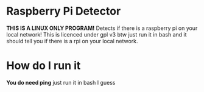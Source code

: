 # Raspberry Pi Detector
**THIS IS A LINUX ONLY PROGRAM!**
Detects if there is a raspberry pi on your local network!
This is licenced under gpl v3 btw
just run it in bash and it should tell you if there is a rpi on your local network.

# How do I run it
**You do need ping**
just run it in bash I guess
